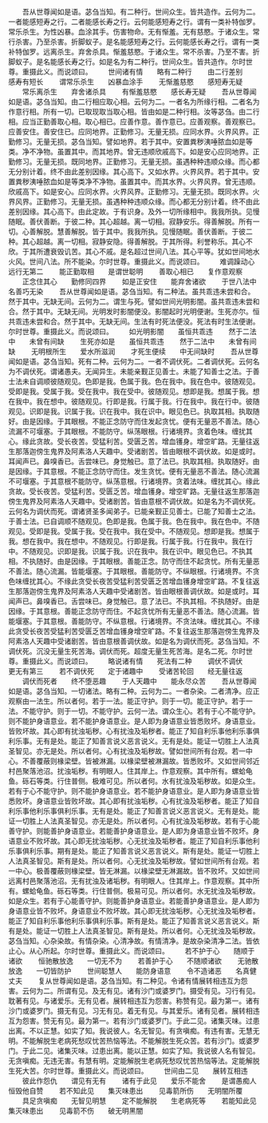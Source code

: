 <!-- { "loadSidebar": true } -->
　　吾从世尊闻如是语。苾刍当知。有二种行。世间众生。皆共造作。云何为二。一者能感短寿之行。二者能感长寿之行。云何能感短寿之行。谓有一类补特伽罗。常乐杀生。为性凶暴。血涂其手。伤害物命。无有惭羞。无有慈愍。于诸众生。常行杀害。乃至杀害。折脚蚁子。是名能感短寿之行。云何能感长寿之行。谓有一类补特伽罗。远离杀生。弃舍杀具。惭羞慈愍。于诸众生。常不杀害。乃至不害。折脚蚁子。是名能感长寿之行。如是名为有二种行。世间众生。皆共造作。尔时世尊。重摄此义。而说颂曰。
　　世间诸有情　　略有二种行
　　由二行差别　　感寿有短长
　　谓常乐杀生　　凶暴血涂手
　　无惭羞慈愍　　感短寿无疑
　　常乐离杀生　　弃舍诸杀具
　　有惭羞慈愍　　感长寿无疑
　　吾从世尊闻如是语。苾刍当知。由二行相应取心相。云何为二。一者名为所缘行相。二者名为作意行相。所有一切。已取现取当取心相。皆由如是二种行相。汝等苾刍。由二行相。应当正勤善取心相。取心相已。应善作意。善作意已。应善观察。善观察已。应善安住。善安住已。应同地界。正勤修习。无量无损。应同水界。火界风界。正勤修习。无量无损。苾刍当知。譬如地界。若于其中。安置粪秽洟唾脓血如是等类。净不净物。虽置其中。而其地界。曾无违顺欣戚高下。如是安心应同地界。正勤修习。无量无损。既同地界。正勤修习。无量无损。虽遇种种违顺众缘。而心都无分别计着。终不由此差别因缘。其心高下。又如水界。火界风界。若于其中。安置粪秽洟唾脓血如是等类净不净物。虽置其中。而其水界。火界风界。曾无违顺。欣戚高下。如是安心。应同水界。火界风界。正勤修习。无量无损。既同水界。火界风界。正勤修习。无量无损。虽遇种种违顺众缘。而心都无分别计着。终不由此差别因缘。其心高下。由此定故。于有识身。及外一切所缘相中。我我所执。见慢随眠。善伏善断。于彼二种。其心超越。离一切相。寂静安乐。得善解脱。所有一切。心善解脱。慧善解脱。皆于其中。我我所执。见慢随眠。善伏善断。于彼二种。其心超越。离一切相。寂静安隐。得善解脱。于其所得。利誉称乐。其心不欣。于其所遭衰毁讥苦。其心不戚。是名超过世间八法。其心平等。犹如世间地水火风。世间八法。所不能染。尔时世尊。重摄此义。而说颂曰。
　　难调躁动心　　远行无第二
　　能正勤取相　　是谓世聪明
　　善取心相已　　复作意观察
　　正念住其心　　勤修同四界
　　如是正安住　　能弃舍诸欲
　　于世八法中　　名善巧无染
　　吾从世尊闻如是语。苾刍当知。有二种法。虽共乖违未尝和合。然于其中。无缺无间。云何为二。谓生与死。譬如世间光明影闇。虽共乖违未尝和合。然于其中。无缺无间。光明发时影闇便没。影闇起时光明便谢。生死亦尔。恒共乖违未尝和合。然于其中。无缺无间。生法有时死法便没。死法有时生法便谢。尔时世尊。重摄此义。而说颂曰。
　　如光明影闇　　虽恒共乖违
　　然于二法中　　未曾有间缺
　　生死亦如是　　虽恒共乖违
　　然于二法中　　未曾有间缺
　　无明根所生　　爱水所滋润
　　才死生便续　　中无间缺时
　　吾从世尊闻如是语。苾刍当知。死有二种。云何为二。一者不调伏死。二者调伏死。云何名为不调伏死。谓诸愚夫。无闻异生。未能亲觐正见善士。未能了知善士之法。于善士法未自调顺彼随观见。色即是我。色属于我。色在我中。我在色中。彼随观见。受即是我。受属于我。受在我中。我在受中。彼随观见。想即是我。想属于我。想在我中。我在想中。彼随观见。行即是我。行属于我。行在我中。我在行中。彼随观见。识即是我。识属于我。识在我中。我在识中。眼见色已。执取其相。执取随好。由是因缘。于其眼根。不能正念防守而住发起贪忧。便有无量恶不善法。随心流漏不可堰塞。于其眼根。不能防守。纵荡眼根。行诸境界。贪着色味。缠扰其心。缘此贪故。受长夜苦。受猛利苦。受匮乏苦。增血镬身。增空旷路。无量往返生那落迦傍生鬼界及阿素洛人天趣中。受诸剧苦。皆由眼根不调伏故。如是或时。耳闻声已。鼻嗅香已。舌尝味已。身觉触已。意了法已。执取其相。执取随好。由是因缘。于其意根。不能正念防守而住。发生贪忧。便有无量恶不善法。随心流漏不可堰塞。于其意根不能防守。纵荡意根。行诸境界。贪着法味。缠扰其心。缘此贪故。受长夜苦。受猛利苦。受匮乏苦。增血镬身。增空旷路。无量往返生那落迦傍生鬼界及阿素洛人天趣中。受诸剧苦。皆由意根不调伏故。如是名为不调伏死。云何名为调伏而死。谓诸贤圣多闻弟子。已能亲觐正见善士。已能了知善士之法。于善士法。已自调顺不随观见。色即是我。色属于我。色在我中。我在色中。不随观见。受即是我。受属于我。受在我中。我在受中。不随观见。想即是我。想属于我。想在我中。我在想中。不随观见。行即是我。行属于我。行在我中。我在行中。不随观见。识即是我。识属于我。识在我中。我在识中。眼见色已。不执其相。不执随好。由是因缘。于其眼根。善能正念。防守而住不起贪忧。所有无量恶不善法。随心流漏。皆能堰塞。于其眼根。善能防守。不纵眼根。行诸境界。不贪色味缠扰其心。不缘此贪受长夜苦受猛利苦受匮乏苦增血镬身增空旷路。不复往返生那落迦傍生鬼界及阿素洛人天趣中受诸剧苦。皆由眼根善调伏故。如是或时。耳闻声已。鼻嗅香已。舌尝味已。身觉触已。意了法已。不执其相。不执随好。由是因缘。于其意根。善能正念防守而住。不起贪忧所有无量恶不善法。随心流漏。皆能堰塞。于其意根。善能防守。不纵意根。行诸境界。不贪法味。缠扰其心。不缘此贪受长夜苦受猛利苦受匮乏苦增血镬身增空旷路。不复往返生那落迦傍生鬼界及阿素洛人天趣中受诸剧苦。皆由意根善调伏故。如是名为调伏而死。苾刍当知。不调伏死。沉没无量生死苦海。调伏而死。超度无量生死苦海。是名二死。尔时世尊。重摄此义。而说颂曰。
　　略说诸有情　　死法有二种
　　调伏不调伏　　更无有第三
　　若不调伏死　　定于诸趣中
　　受诸苦轮回　　经无量往返
　　调伏而死者　　终不堕恶趣
　　于人天趣中　　能永尽众苦
　　吾从世尊闻如是语。苾刍当知。一切诸法。略有二种。云何为二。一者杂染。二者清净。应正观察由一法生。所以者何。若于一法。能正守护。则于一切。能正守护。若于一法。不能守护。则于一切。不能守护。云何一法。谓众生心。若有于心不能守护。则不能护身语意业。若不能护身语意业。是人即为身语意业皆悉败坏。身语意业。皆败坏故。其心即有扰浊垢秽。心有扰浊及垢秽者。能正了知自利乐事他利乐事俱利乐事。无有是处。能正了知善言说义恶言说义。无有是处。能证一切胜上人法真圣智见。亦无是处。所以者何。心有扰浊及垢秽故。譬如世间所有台观。若一中心。不善覆蔽则椽梁壁。皆被淋漏。以椽梁壁被淋漏故。皆悉败坏。又如世间邻近村邑聚落池沼。扰浊垢秽。有明眼人。住其岸上。作意观察。其中所有。螺蛤龟鱼。砾石等类。行住普侧。极难可见。所以者何。水有扰浊及垢秽故。如是众生。若有于心不能守护。则不能护身语意业。若不能护身语意业。是人即为身语意业皆悉败坏。身语意业皆败坏故。其心即有扰浊垢秽。心有扰浊及垢秽者。能正了知自利乐事他利乐事俱利乐事。无有是处。能正了知善言说义恶言说义。无有是处。能证一切胜上人法真圣智见。亦无是处。所以者何。心有扰浊及垢秽故。若有于心能善守护。则能善护身语意业。若能善护身语意业。是人即为身语意业皆不败坏。身语意业不败坏故。其心即无扰浊垢秽。心无扰浊及垢秽者。能正了知自利乐事他利乐事俱利乐事。期有是处。能正了知善言说义恶言说义。斯有是处。能证一切胜上人法真圣智见。斯有是处。所以者何。心无扰浊及垢秽故。譬如世间所有台观。若一中心。极善覆蔽则椽梁壁。皆无淋漏。以椽梁壁无淋漏故。皆不败坏。又如世间远离村邑聚落池沼。无有扰浊及诸垢秽。有明眼人。住其岸上。作意观察。其中所有。螺蛤龟鱼。砾石等类。行住普侧。极易可见。所以者何。水无扰浊及垢秽故。如是众生。若有于心能善守护。则能善护身语意业。若能善护身语意业。是人即为身语意业皆不败坏。身语意业不败坏故。其心即无扰浊垢秽。心无扰浊及垢秽者。能正了知自利乐事他利乐事俱利乐事。斯有是处。能正了知善言说义恶言说义。斯有是处。能证一切胜上人法真圣智见。斯有是处。所以者何。心无扰浊及垢秽故。苾刍当知。心杂染故。有情杂染。心清净故。有情清净。是故杂染清净二法。皆依止心。从心所起。尔时世尊。重摄此义。而说颂曰。
　　若不护于心　　随顺于诸欲
　　恒驰散放逸　　一切无不为
　　若善护于心　　不随顺诸欲
　　无驰散放逸　　一切皆防护
　　世间聪慧人　　能防身语意
　　令不造诸恶　　名真健丈夫
　　复从世尊闻如是语。苾刍当知。有二种见。令诸有情展转相违互为怨害。云何为二。所谓有见。及无有见。诸有沙门或婆罗门。摄受有见。习行有见。耽著有见。与诸爱乐。无有见者。展转相违互为怨害。称赞有见。最为第一。诸有沙门或婆罗门。摄无有见。习无有见。着无有见。与其爱乐。诸有见者。展转相违互为怨害。赞无有见。最为第一。若有沙门或婆罗门。于此二见。诸集灭味。过患出离。不以正慧。如实了知。我说彼人。名无智见。有贪嗔痴。有违有害。无慧无明。不能解脱生老病死愁叹忧苦热恼等法。不能解脱生死众苦。若有沙门。或婆罗门。于此二见。诸集灭味。过患出离。能以正慧。如实了知。我说彼人名有智见。无贪嗔痴。无违无害。有慧有明。定能解脱生老病死愁叹忧苦热恼等法。定能解脱生死大苦。尔时世尊。重摄此义。而说颂曰。
　　世间由二见　　展转互相违
　　彼此作怨仇　　谓见有无有
　　诸有于此见　　爱乐不能舍
　　是谓愚痴人　　恒毁他自赞
　　若不知此见　　集灭味患出
　　见毒箭所伤　　无明闇所覆
　　具足贪嗔痴　　无智见明慧
　　定不能解脱　　生老病死等
　　若能知此见　　集灭味患出
　　见毒箭不伤　　破无明黑闇
